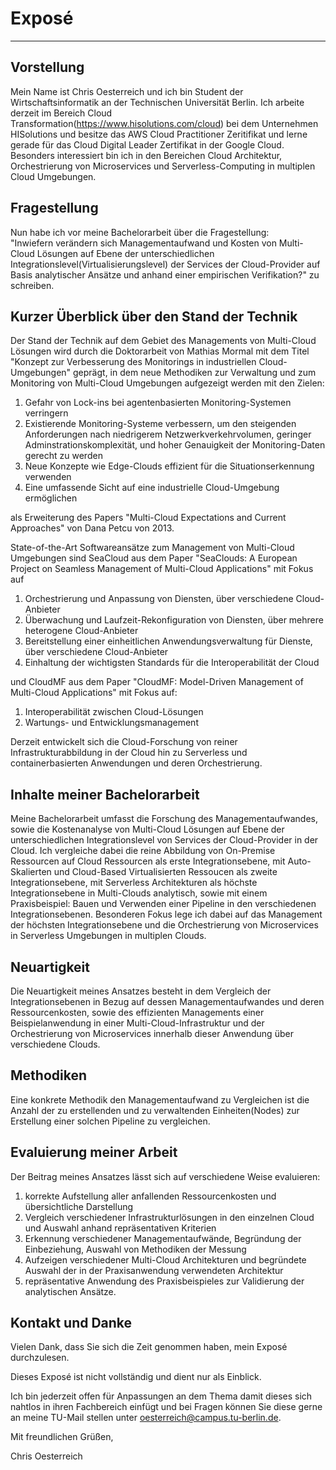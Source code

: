 # Exposé
---------------

## Vorstellung
Mein Name ist Chris Oesterreich und ich bin Student der Wirtschaftsinformatik an der Technischen Universität Berlin. Ich arbeite derzeit im Bereich Cloud Transformation(https://www.hisolutions.com/cloud) bei dem Unternehmen HISolutions und besitze das AWS Cloud Practitioner Zeritifikat und lerne gerade für das Cloud Digital Leader Zertifikat in der Google Cloud. Besonders interessiert bin ich in den Bereichen Cloud Architektur, Orchestrierung von Microservices und Serverless-Computing in multiplen Cloud Umgebungen.

## Fragestellung
Nun habe ich vor meine Bachelorarbeit über die Fragestellung: 	
"Inwiefern verändern sich Managementaufwand und Kosten von Multi-Cloud Lösungen auf Ebene der unterschiedlichen Integrationslevel(Virtualisierungslevel) der Services der Cloud-Provider auf Basis analytischer Ansätze und anhand einer empirischen Verifikation?"
zu schreiben.

## Kurzer Überblick über den Stand der Technik
Der Stand der Technik auf dem Gebiet des Managements von Multi-Cloud Lösungen wird durch die Doktorarbeit von Mathias Mormal mit dem Titel "Konzept zur Verbesserung des Monitorings in industriellen Cloud-Umgebungen" geprägt, in dem neue Methodiken zur Verwaltung und zum Monitoring von Multi-Cloud Umgebungen aufgezeigt werden mit den Zielen:
<ol>
<li>Gefahr von Lock-ins bei agentenbasierten Monitoring-Systemen verringern</li>
<li>Existierende Monitoring-Systeme verbessern, um den steigenden Anforderungen nach niedrigerem Netzwerkverkehrvolumen, geringer Adminstrationskomplexität, und hoher Genauigkeit der Monitoring-Daten gerecht zu werden</li>
<li>Neue Konzepte wie Edge-Clouds effizient für die Situationserkennung verwenden</li>
<li>Eine umfassende Sicht auf eine industrielle Cloud-Umgebung ermöglichen</li>
</ol>
als Erweiterung des Papers "Multi-Cloud Expectations and Current Approaches" von Dana Petcu von 2013. 

State-of-the-Art Softwareansätze zum Management von Multi-Cloud Umgebungen sind SeaCloud aus dem Paper "SeaClouds: A European Project on Seamless
Management of Multi-Cloud Applications" mit Fokus auf 
<ol>
<li>Orchestrierung und Anpassung von Diensten, über verschiedene Cloud-Anbieter</li>
<li>Überwachung und Laufzeit-Rekonfiguration von Diensten, über mehrere heterogene Cloud-Anbieter</li>
<li>Bereitstellung einer einheitlichen Anwendungsverwaltung für Dienste, über verschiedene Cloud-Anbieter </li>
<li>Einhaltung der wichtigsten Standards für die Interoperabilität der Cloud </li>
</ol>
und CloudMF aus dem Paper "CloudMF: Model-Driven Management of Multi-Cloud
Applications" mit Fokus auf:

<ol>
<li>Interoperabilität zwischen Cloud-Lösungen </li>
<li>Wartungs- und Entwicklungsmanagement</li>
</ol>
Derzeit entwickelt sich die Cloud-Forschung von reiner Infrastrukturabbildung in der Cloud hin zu Serverless und containerbasierten Anwendungen und deren Orchestrierung. 

## Inhalte meiner Bachelorarbeit
Meine Bachelorarbeit umfasst die Forschung des Managementaufwandes, sowie die Kostenanalyse von Multi-Cloud Lösungen auf Ebene der unterschiedlichen Integrationslevel von Services der Cloud-Provider in der Cloud. Ich vergleiche dabei die reine Abbildung von On-Premise Ressourcen auf Cloud Ressourcen als erste Integrationsebene, mit Auto-Skalierten und Cloud-Based Virtualisierten Ressoucen als zweite Integrationsebene, mit Serverless Architekturen als höchste Integrationsebene in Multi-Clouds analytisch, sowie mit einem Praxisbeispiel: Bauen und Verwenden einer Pipeline in den verschiedenen Integrationsebenen. Besonderen Fokus lege ich dabei auf das Management der höchsten Integrationsebene und die Orchestrierung von Microservices in Serverless Umgebungen in multiplen Clouds.

## Neuartigkeit
Die Neuartigkeit meines Ansatzes besteht in dem Vergleich der Integrationsebenen in Bezug auf dessen Managementaufwandes und deren Ressourcenkosten, sowie des effizienten Managements einer Beispielanwendung in einer Multi-Cloud-Infrastruktur und der Orchestrierung von Microservices innerhalb dieser Anwendung über verschiedene Clouds.

## Methodiken


Eine konkrete Methodik den Managementaufwand zu Vergleichen ist die Anzahl der zu erstellenden und zu verwaltenden Einheiten(Nodes) zur Erstellung einer solchen Pipeline zu vergleichen. 

## Evaluierung meiner Arbeit
Der Beitrag meines Ansatzes lässt sich auf verschiedene Weise evaluieren:
<ol>
<li>korrekte Aufstellung aller anfallenden Ressourcenkosten und übersichtliche Darstellung</li>
<li>Vergleich verschiedener Infrastrukturlösungen in den einzelnen Cloud und Auswahl anhand repräsentativen Kriterien</li>
<li>Erkennung verschiedener Managementaufwände, Begründung der Einbeziehung, Auswahl von Methodiken der Messung</li>
<li>Aufzeigen verschiedener Multi-Cloud Architekturen und begründete Auswahl der in der Praxisanwendung verwendeten Architektur</li>
<li>repräsentative Anwendung des Praxisbeispieles zur Validierung der analytischen Ansätze.</li>
</ol>

## Kontakt und Danke
Vielen Dank, dass Sie sich die Zeit genommen haben, mein Exposé durchzulesen.

Dieses Exposé ist nicht vollständig und dient nur als Einblick.

Ich bin jederzeit offen für Anpassungen an dem Thema damit dieses sich nahtlos in ihren Fachbereich einfügt und bei Fragen können Sie diese gerne an meine TU-Mail stellen unter oesterreich@campus.tu-berlin.de.

Mit freundlichen Grüßen,

Chris Oesterreich